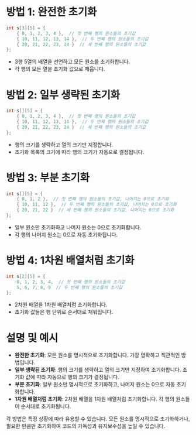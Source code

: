 # 방법 1: 완전한 초기화

```c
int s[3][5] = {
    { 0, 1, 2, 3, 4 },  // 첫 번째 행의 원소들의 초기값
    { 10, 11, 12, 13, 14 },  // 두 번째 행의 원소들의 초기값
    { 20, 21, 22, 23, 24 }  // 세 번째 행의 원소들의 초기값
};
```
- 3행 5열의 배열을 선언하고 모든 원소를 초기화합니다.
- 각 행의 모든 열을 초기화 값으로 채웁니다.

# 방법 2: 일부 생략된 초기화

```c
int s[][5] = {
    { 0, 1, 2, 3, 4 },  // 첫 번째 행의 원소들의 초기값
    { 10, 11, 12, 13, 14 },  // 두 번째 행의 원소들의 초기값
    { 20, 21, 22, 23, 24 }  // 세 번째 행의 원소들의 초기값
};
```
- 행의 크기를 생략하고 열의 크기만 지정합니다.
- 초기화 목록의 크기에 따라 행의 크기가 자동으로 결정됩니다.

# 방법 3: 부분 초기화

```c
int s[][5] = {
    { 0, 1, 2 },  // 첫 번째 행의 원소들의 초기값, 나머지는 0으로 초기화
    { 10, 11, 12 },  // 두 번째 행의 원소들의 초기값, 나머지는 0으로 초기화
    { 20, 21, 22 }  // 세 번째 행의 원소들의 초기값, 나머지는 0으로 초기화
};
```
- 일부 원소만 초기화하고 나머지 원소는 0으로 초기화합니다.
- 각 행의 나머지 원소는 0으로 자동 초기화됩니다.

# 방법 4: 1차원 배열처럼 초기화

```c
int s[2][5] = {
    0, 1, 2, 3, 4,  // 첫 번째 행의 원소들의 초기값
    5, 6, 7, 8, 9  // 두 번째 행의 원소들의 초기값
};
```
- 2차원 배열을 1차원 배열처럼 초기화합니다.
- 초기화 값들은 행 단위로 순서대로 채워집니다.

# 설명 및 예시

- **완전한 초기화**: 모든 원소를 명시적으로 초기화합니다. 가장 명확하고 직관적인 방법입니다.
- **일부 생략된 초기화**: 행의 크기를 생략하고 열의 크기만 지정하여 초기화합니다. 초기화 값에 따라 자동으로 행의 크기가 결정됩니다.
- **부분 초기화**: 일부 원소만 명시적으로 초기화하고, 나머지 원소는 0으로 자동 초기화합니다.
- **1차원 배열처럼 초기화**: 2차원 배열을 1차원 배열처럼 초기화합니다. 각 행의 원소들이 순서대로 초기화됩니다.

각 방법은 특정 상황에 따라 유용할 수 있습니다. 모든 원소를 명시적으로 초기화하거나, 필요한 만큼만 초기화하여 코드의 가독성과 유지보수성을 높일 수 있습니다.

